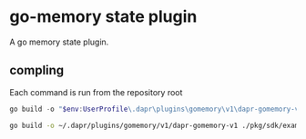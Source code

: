 # go-memory state plugin

A go memory state plugin.

## compling

Each command is run from the repository root

```powershell
go build -o "$env:UserProfile\.dapr\plugins\gomemory\v1\dapr-gomemory-v1.exe" .\pkg\sdk\examples\gomemory\main.go
```

```bash
go build -o ~/.dapr/plugins/gomemory/v1/dapr-gomemory-v1 ./pkg/sdk/examples/gomemory/main.go
```
